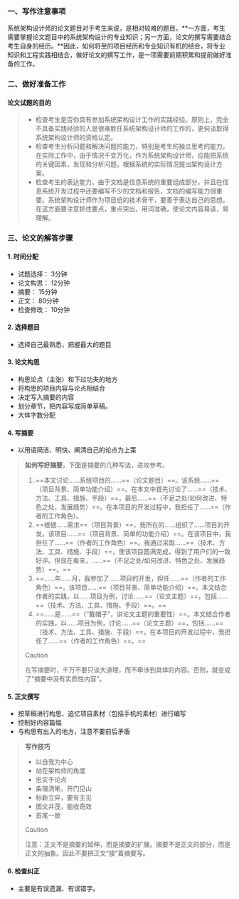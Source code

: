 ### 一、写作注意事项

系统架构设计师的论文题目对于考生来说，是相对较难的题目。**一方面，考生需要掌握论文题目中的系统架构设计的专业知识；另一方面，论文的撰写需要结合考生自身的经历。**因此，如何将至的项目经历和专业知识有机的结合，将专业知识和工程实践相结合，做好论文的撰写工作，是一项需要前期积累和提前做好准备的工作。



### 二、做好准备工作

#### 论文试题的目的

> - 检查考生是否你具有参加系统架构设计工作的实践经验。原则上，完全不具备实践经验的人是很难胜任系统架构设计师的工作的，更何谈取得系统架构设计师的资格认定。
> - 检查考生分析问题和解决问题的能力，特别是考生的独立思考的能力。在实际工作中，由于情况千变万化，作为系统架构设计师，应能把系统的关键因素，发现和分析问题，根据系统的实际情况提出架构设计方案。
> - 检查考生的表达能力。由于文档是信息系统的重要组成部分，并且在信息系统开发过程中还要编写不少的文档和报告，文档的编写能力很重要。系统架构设计师作为项目组的技术骨干，要善于表达自己的思想。在这方面要注意抓住要点，重点突出，用词准确，使论文内容易读，易理解。



### 三、论文的解答步骤

#### 1. 时间分配

- 试题选择： 3分钟
- 论文构思： 12分钟
- 摘要：       15分钟
- 正文：       80分钟
- 检查修改： 10分钟

#### 2. 选择题目

- 选择自己最熟悉，把握最大的题目

#### 3. **论文构思**

- 构思论点（主张）和下过功夫的地方
- 将构思的项目内容与论点相结合
- 决定写入摘要的内容
- 划分章节，把内容写成简单草稿。
- 大体字数分配

#### 4. 写摘要

- 以用语简洁、明快、阐清自己的论点为上策

> **如何写好摘要**，下面是摘要的几种写法，进攻参考。
>
> 1. ==本文讨论……系统项目的……==（论文题目）==。该系统……==（项目背景、简单功能介绍）==。在本文中首先讨论了……==（技术、方法、工具、措施、手段）==，最后……==（不足之处/如何改进、特色之处、发展趋势）==。在本项目的开发过程中，我担任了……==（作者的工作角色）。
> 2. ==根据……需求==（项目背景）==，我所在的……组织了……项目的开发。该项目……==（项目背景、简单的功能介绍）==。在该项目中，我担任了……==（作者的工作角色）==。我通过采取……==（技术、方法、工具、措施、手段）==，使该项目圆满完成，得到了用户们的一致好评。但现在看来，……==（不足之处/如何改进、特色之处、发展趋势）==。==
> 3. ==……年……月，我参加了……项目的开发，担任……==（作者的工作角色）==。该项目……==（项目背景、简单功能介绍）==。本文结合作者的实践，以……项目为例，讨论……==（论文主题）==，包括……==（技术、方法、工具、措施、手段）==。==
> 4. ==……是……==（“戴帽子”，讲论文主题的重要性）==。本文结合作者的实践，以……项目为例，讨论……==（论文主题）==，包括……==（技术、方法、工具、措施、手段）==。在本项目的开发过程中，我担任了……==（作者的工作角色）==。==
>
> > [!caution]
> >
> > 在写摘要时，千万不要只谈大道理，而不牵涉到具体的内容。否则，就变成了“摘要中没有实质性内容”。

#### 5. 正文撰写

- 按草稿进行构思、追忆项目素材（包括手机的素材）进行编写
- 控制好内容篇幅
- 与构思有出入的地方，注意不要前后矛盾

> **写作技巧**
>
> - 以自我为中心
> - 站在架构师的角度
> - 忠实于论点
> - 条理清晰，开门见山
> - 标新立异，要有主见
> - 图文并茂，能收奇效
> - 首尾一致
>
> > [!caution]
> >
> > 注意：正文不是摘要的延伸，而是摘要的扩展。摘要不是正文的部分，而是正文的抽象。因此不要把正文“接”着摘要写。

#### 6. 检查纠正

- 主要是有误遗漏、有误错字。



